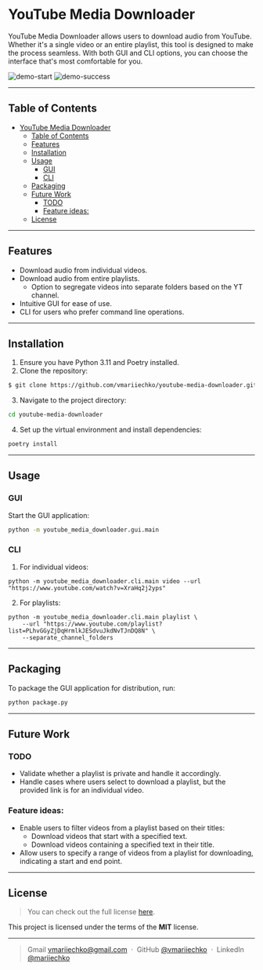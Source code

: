 # YouTube Media Downloader

YouTube Media Downloader allows users to download audio from YouTube. Whether it's a single video or an entire playlist, this tool is designed to make the process seamless. With both GUI and CLI options, you can choose the interface that's most comfortable for you.

![demo-start]
![demo-success]

---

## Table of Contents
- [YouTube Media Downloader](#youtube-media-downloader)
  - [Table of Contents](#table-of-contents)
  - [Features](#features)
  - [Installation](#installation)
  - [Usage](#usage)
    - [GUI](#gui)
    - [CLI](#cli)
  - [Packaging](#packaging)
  - [Future Work](#future-work)
    - [TODO](#todo)
    - [Feature ideas:](#feature-ideas)
  - [License](#license)

---

## Features

- Download audio from individual videos.
- Download audio from entire playlists.
  - Option to segregate videos into separate folders based on the YT channel.
- Intuitive GUI for ease of use.
- CLI for users who prefer command line operations.

---

## Installation

1. Ensure you have Python 3.11 and Poetry installed.
2. Clone the repository:
```bash
$ git clone https://github.com/vmariiechko/youtube-media-downloader.git
```
3. Navigate to the project directory:
```bash
cd youtube-media-downloader
```
4. Set up the virtual environment and install dependencies:
```bash
poetry install
```

---

## Usage

### GUI
Start the GUI application:
```bash
python -m youtube_media_downloader.gui.main
```

### CLI
1. For individual videos:
```
python -m youtube_media_downloader.cli.main video --url "https://www.youtube.com/watch?v=XraHq2j2yps"
```
2. For playlists:
```
python -m youtube_media_downloader.cli.main playlist \
    --url "https://www.youtube.com/playlist?list=PLhvGGyZjDqHrmlkJESdvuJkdNvTJnDQ8N" \
    --separate_channel_folders
```

---

## Packaging
To package the GUI application for distribution, run:
```bash
python package.py
```

---

## Future Work

### TODO
- Validate whether a playlist is private and handle it accordingly.
- Handle cases where users select to download a playlist, but the provided link is for an individual video.

### Feature ideas:
- Enable users to filter videos from a playlist based on their titles:
  - Download videos that start with a specified text.
  - Download videos containing a specified text in their title.
- Allow users to specify a range of videos from a playlist for downloading, indicating a start and end point.

---

## License

>You can check out the full license [here][license-url].

This project is licensed under the terms of the **MIT** license.

---

> Gmail [vmariiechko@gmail.com](mailto:vmariiechko@gmail.com) &nbsp;&middot;&nbsp;
> GitHub [@vmariiechko](https://github.com/vmariiechko) &nbsp;&middot;&nbsp;
> LinkedIn [@mariiechko](https://www.linkedin.com/in/mariiechko/)


<!-- Markdown links and images -->
[license-url]: https://github.com/vmariiechko/youtube-media-downloader/blob/main/LICENSE

[demo-start]: https://imgur.com/TeJZLuE.png
[demo-success]: https://imgur.com/Zb5mxX4.png